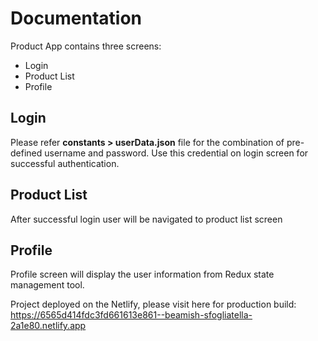 # Documentation

Product App contains three screens:
* Login
* Product List
* Profile

## Login
Please refer **constants > userData.json** file for the combination of pre-defined username and password. Use this credential on login screen for successful authentication.

## Product List
After successful login user will be navigated to product list screen

## Profile
Profile screen will display the user information from Redux state management tool.

Project deployed on the Netlify, please visit here for production build: https://6565d414fdc3fd661613e861--beamish-sfogliatella-2a1e80.netlify.app
